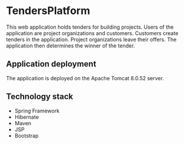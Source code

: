 # TendersPlatform
This web application holds tenders for building projects. Users of the application are project organizations and customers. Customers create tenders in the application. Project organizations leave their offers. The application then determines the winner of the tender.
## Application deployment
The application is deployed on the Apache Tomcat 8.0.52 server.
## Technology stack
+ Spring Framework
+ Hibernate
+ Maven
+ JSP
+ Bootstrap
